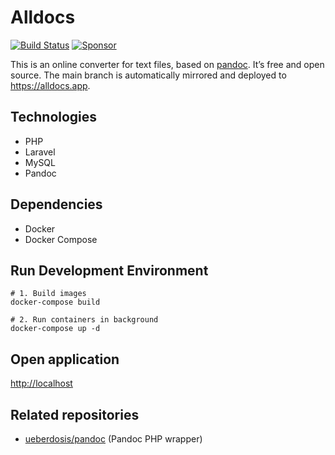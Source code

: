 # Alldocs

[![Build Status](https://github.com/ueberdosis/alldocs.app/workflows/build/badge.svg)](https://github.com/ueberdosis/alldocs.app/actions)
[![Sponsor](https://img.shields.io/static/v1?label=Sponsor&message=%E2%9D%A4&logo=GitHub)](https://github.com/sponsors/ueberdosis)

This is an online converter for text files, based on [pandoc](https://github.com/jgm/pandoc). It’s free and open source. The main branch is automatically mirrored and deployed to https://alldocs.app.

## Technologies

- PHP
- Laravel
- MySQL
- Pandoc

## Dependencies

- Docker
- Docker Compose

## Run Development Environment

```
# 1. Build images
docker-compose build

# 2. Run containers in background
docker-compose up -d
```

## Open application
<http://localhost>

## Related repositories

* [ueberdosis/pandoc](https://github.com/ueberdosis/pandoc) (Pandoc PHP wrapper)
